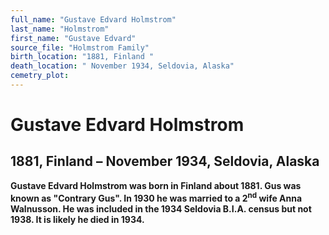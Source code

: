 ```yaml
---
full_name: "Gustave Edvard Holmstrom"
last_name: "Holmstrom"
first_name: "Gustave Edvard"
source_file: "Holmstrom Family"
birth_location: "1881, Finland "
death_location: " November 1934, Seldovia, Alaska"
cemetry_plot: 
---
```

# Gustave Edvard Holmstrom

## 1881, Finland – November 1934, Seldovia, Alaska

**Gustave Edvard Holmstrom was born in Finland about 1881. Gus was known
as "Contrary Gus". In 1930 he was married to a 2<sup>nd</sup> wife Anna
Walnusson. He was included in the 1934 Seldovia B.I.A. census but not
1938. It is likely he died in 1934.**

